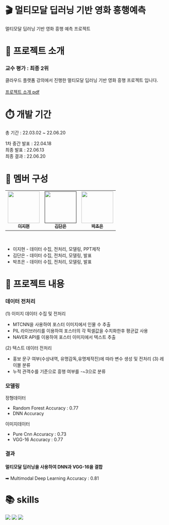 # 🎬 멀티모달 딥러닝 기반 영화 흥행예측 
멀티모달 딥러닝 기반 영화 흥행 예측 프로젝트

# 📌 프로젝트 소개
### 교수 평가 : 최종 2위
클라우드 플랫폼 강의에서 진행한 멀티모달 딥러닝 기반 영화 흥행 프로젝트 입니다. <br><br>
[프로젝트 소개 pdf](https://github.com/dannxdr/predict_movie_success/blob/main/ppt/%EC%98%81%ED%99%94%20%ED%8F%AC%EC%8A%A4%ED%84%B0%EB%A5%BC%20%ED%99%9C%EC%9A%A9%ED%95%9C%20%EB%A9%80%ED%8B%B0%EB%AA%A8%EB%8B%AC%20%ED%9D%A5%ED%96%89%EC%98%88%EC%B8%A1.pdf) <br>

# ⏱️ 개발 기간
총 기간 : 22.03.02 ~ 22.06.20<br>

1차 중간 발표 : 22.04.18<br>
최종 발표 : 22.06.13<br>
최종 결과 : 22.06.20<br>


# 🙋 멤버 구성

<table>
  <tbody>
    <tr>
      <td align="center"><a href="https://github.com/peppermayoo"><img src="https://user-images.githubusercontent.com/80569773/236661679-c88ba1ce-a0e4-49d4-af0f-d15400ff31f7.png" width="100px;" alt=""/><br /><sub><b>이지현</b></sub></a><br /></td>
      <td align="center"><a href=""><img src="https://user-images.githubusercontent.com/80569773/236611467-a1b919b5-9aa7-46fb-b49a-49f1c37e7d04.png" width="100px;" alt=""/><br /><sub><b>김단은</b></sub></a><br /></td>
      <td align="center"><a href="https://github.com/park-cho-eun"><img src="https://user-images.githubusercontent.com/80569773/236661719-f9fac316-4eff-44cd-a5a5-d8ed428f0476.png" width="100px;" alt=""/><br /><sub><b>박초은</b></sub></a><br /></td>
    </tr>
  </tbody>
</table><br>
       
 - 이지현 - 데이터 수집, 전처리, 모델링, PPT제작
 - 김단은 - 데이터 수집, 전처리, 모델링, 발표
 - 박초은 - 데이터 수집, 전처리, 모델링, 발표

# 📌 프로젝트 내용

### 데이터 전처리

(1) 이미지 데이터 수집 및 전처리
  - MTCNN을 사용하여 포스터 이미지에서 인물 수 추출
  - PIL 라이브러리를 이용하여 포스터의 각 픽셀값을 수치화한후 평균값 사용
  - NAVER API를 이용하여 포스터 이미지에서 텍스트 추출 

(2) 텍스트 데이터 전처리
  - 홍보 문구 여부(수상내역, 유명감독,유명제작진)에 따라 변수 생성 및 전처리
(3) 레이블 분류 
  - 누적 관객수를 기준으로 흥행 여부를 -~3으로 분류

### 모델링

정형데이터
  - Random Forest Accuracy : 0.77
  - DNN Accuracy

이미지데이터<br>
- Pure Cnn Accuracy : 0.73
- VGG-16 Accuracy  : 0.77
 
  
### 결과
#### 멀티모달 딥러닝을 사용하여 DNN과 VGG-16을 결합
➡ Multimodal Deep Learning Accuracy : 0.81

# 📚 skills
<img src="https://img.shields.io/badge/Python-3776AB?style=for-the-badge&logo=Python&logoColor=yellow"> <img src="https://img.shields.io/badge/keras-D00000?style=for-the-badge&logo=keras&logoColor=white"> <img src="https://img.shields.io/badge/tensorflow-FF6F00?style=for-the-badge&logo=tensorflow&logoColor=white">


